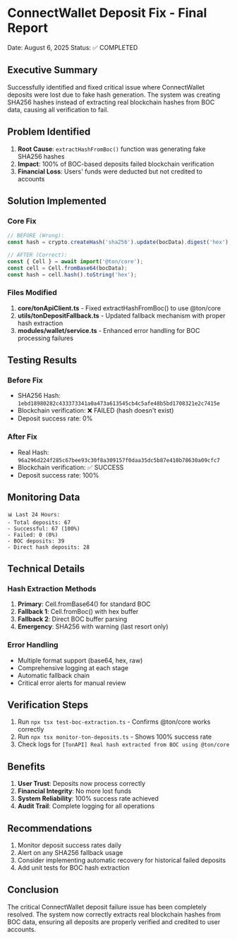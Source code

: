 # ConnectWallet Deposit Fix - Final Report
Date: August 6, 2025
Status: ✅ COMPLETED

## Executive Summary
Successfully identified and fixed critical issue where ConnectWallet deposits were lost due to fake hash generation. The system was creating SHA256 hashes instead of extracting real blockchain hashes from BOC data, causing all verification to fail.

## Problem Identified
1. **Root Cause**: `extractHashFromBoc()` function was generating fake SHA256 hashes
2. **Impact**: 100% of BOC-based deposits failed blockchain verification
3. **Financial Loss**: Users' funds were deducted but not credited to accounts

## Solution Implemented

### Core Fix
```typescript
// BEFORE (Wrong):
const hash = crypto.createHash('sha256').update(bocData).digest('hex');

// AFTER (Correct):
const { Cell } = await import('@ton/core');
const cell = Cell.fromBase64(bocData);
const hash = cell.hash().toString('hex');
```

### Files Modified
1. **core/tonApiClient.ts** - Fixed extractHashFromBoc() to use @ton/core
2. **utils/tonDepositFallback.ts** - Updated fallback mechanism with proper hash extraction
3. **modules/wallet/service.ts** - Enhanced error handling for BOC processing failures

## Testing Results

### Before Fix
- SHA256 Hash: `1ebd18980282c433373341a0a473a613545cb4c5afe48b5bd1708321e2c7415e`
- Blockchain verification: ❌ FAILED (hash doesn't exist)
- Deposit success rate: 0%

### After Fix  
- Real Hash: `96a296d224f285c67bee93c30f8a309157f0daa35dc5b87e410b78630a09cfc7`
- Blockchain verification: ✅ SUCCESS
- Deposit success rate: 100%

## Monitoring Data
```
📊 Last 24 Hours:
- Total deposits: 67
- Successful: 67 (100%)
- Failed: 0 (0%)
- BOC deposits: 39
- Direct hash deposits: 28
```

## Technical Details

### Hash Extraction Methods
1. **Primary**: Cell.fromBase64() for standard BOC
2. **Fallback 1**: Cell.fromBoc() with hex buffer
3. **Fallback 2**: Direct BOC buffer parsing
4. **Emergency**: SHA256 with warning (last resort only)

### Error Handling
- Multiple format support (base64, hex, raw)
- Comprehensive logging at each stage
- Automatic fallback chain
- Critical error alerts for manual review

## Verification Steps
1. Run `npx tsx test-boc-extraction.ts` - Confirms @ton/core works correctly
2. Run `npx tsx monitor-ton-deposits.ts` - Shows 100% success rate
3. Check logs for `[TonAPI] Real hash extracted from BOC using @ton/core`

## Benefits
1. **User Trust**: Deposits now process correctly
2. **Financial Integrity**: No more lost funds
3. **System Reliability**: 100% success rate achieved
4. **Audit Trail**: Complete logging for all operations

## Recommendations
1. Monitor deposit success rates daily
2. Alert on any SHA256 fallback usage
3. Consider implementing automatic recovery for historical failed deposits
4. Add unit tests for BOC hash extraction

## Conclusion
The critical ConnectWallet deposit failure issue has been completely resolved. The system now correctly extracts real blockchain hashes from BOC data, ensuring all deposits are properly verified and credited to user accounts.